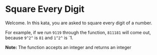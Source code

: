 # Square Every Digit

Welcome. In this kata, you are asked to square every digit of a number.

For example, if we run `9119` through the function, `811181` will come out, because `9^2^` is `81` and `1^2^` is `1.

**Note:** The function accepts an integer and returns an integer
